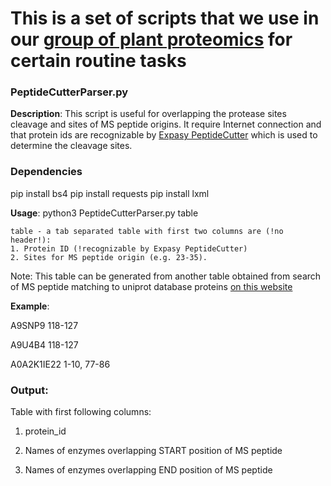 # This is a set of scripts that we use in our [group of plant proteomics](http://plantprot.lab/) for certain routine tasks 
### PeptideCutterParser.py
__Description__: This script is useful for overlapping the protease sites cleavage and sites of MS peptide origins. 
	It require Internet connection and that protein ids are recognizable by [Expasy PeptideCutter](https://web.expasy.org/peptide_cutter/) which is used to determine the cleavage sites.

### Dependencies
pip install bs4
pip install requests
pip install lxml

__Usage__: python3 PeptideCutterParser.py table

	table - a tab separated table with first two columns are (!no header!):
	1. Protein ID (!recognizable by Expasy PeptideCutter)
	2. Sites for MS peptide origin (e.g. 23-35).
	
Note: This table can be generated from another table obtained from search of MS peptide 
matching to uniprot database proteins [on this website](https://research.bioinformatics.udel.edu/peptidematch/batchpeptidematch.jsp) 

__Example__:

A9SNP9	118-127

A9U4B4	118-127

A0A2K1IE22	1-10, 77-86

### Output:

Table with first following columns: 

1. protein_id 

2. Names of enzymes overlapping START position of MS peptide

3. Names of enzymes overlapping END position of MS peptide
